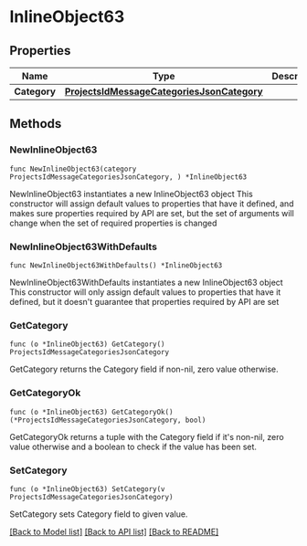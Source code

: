 # InlineObject63

## Properties

Name | Type | Description | Notes
------------ | ------------- | ------------- | -------------
**Category** | [**ProjectsIdMessageCategoriesJsonCategory**](_projects__id__messageCategories_json_category.md) |  | 

## Methods

### NewInlineObject63

`func NewInlineObject63(category ProjectsIdMessageCategoriesJsonCategory, ) *InlineObject63`

NewInlineObject63 instantiates a new InlineObject63 object
This constructor will assign default values to properties that have it defined,
and makes sure properties required by API are set, but the set of arguments
will change when the set of required properties is changed

### NewInlineObject63WithDefaults

`func NewInlineObject63WithDefaults() *InlineObject63`

NewInlineObject63WithDefaults instantiates a new InlineObject63 object
This constructor will only assign default values to properties that have it defined,
but it doesn't guarantee that properties required by API are set

### GetCategory

`func (o *InlineObject63) GetCategory() ProjectsIdMessageCategoriesJsonCategory`

GetCategory returns the Category field if non-nil, zero value otherwise.

### GetCategoryOk

`func (o *InlineObject63) GetCategoryOk() (*ProjectsIdMessageCategoriesJsonCategory, bool)`

GetCategoryOk returns a tuple with the Category field if it's non-nil, zero value otherwise
and a boolean to check if the value has been set.

### SetCategory

`func (o *InlineObject63) SetCategory(v ProjectsIdMessageCategoriesJsonCategory)`

SetCategory sets Category field to given value.



[[Back to Model list]](../README.md#documentation-for-models) [[Back to API list]](../README.md#documentation-for-api-endpoints) [[Back to README]](../README.md)


